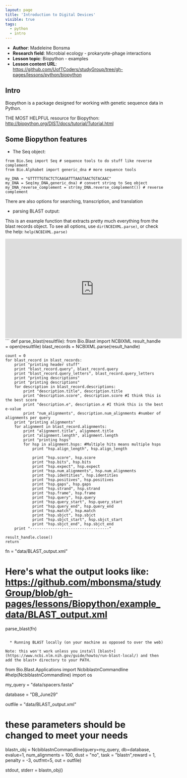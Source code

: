 ```yaml
---
layout: page
title: 'Introduction to Digital Devices'
visible: true
tags:
  - python
  - intro
---
```


 - **Author**: Madeleine Bonsma
 - **Research field**: Microbial ecology - prokaryote-phage interactions
 - **Lesson topic**: Biopython - examples
 - **Lesson content URL**: <https://github.com/UofTCoders/studyGroup/tree/gh-pages/lessons/python/biopython>

## Intro ##

Biopython is a package designed for working with genetic sequence data in Python. 

THE MOST HELPFUL resource for Biopython: http://biopython.org/DIST/docs/tutorial/Tutorial.html

## Some Biopython features ##
  
  * The Seq object:
```
from Bio.Seq import Seq # sequence tools to do stuff like reverse complement
from Bio.Alphabet import generic_dna # more sequence tools

my_DNA = "GTTTTTGTACTCTCAAGATTTAAGTAACTGTACAAC"
my_DNA = Seq(my_DNA,generic_dna) # convert string to Seq object
my_DNA_reverse_complement = str(my_DNA.reverse_complement()) # reverse complement
```

There are also options for searching, transcription, and translation

  * parsing BLAST output: 

This is an example function that extracts pretty much everything from the blast records object. To see all options, use `dir(NCBIXML.parse)`, or check the help: `help(NCBIXML.parse)`
<iframe width="560" height="315" src="https://www.youtube.com/embed/wW5k1ZezDhQ"  width="560" height="315" frameborder="0" 
allowfullscreen></iframe>
```
def parse_blast(resultfile):
    from Bio.Blast import NCBIXML
    result_handle = open(resultfile)
    blast_records = NCBIXML.parse(result_handle)

    count = 0
    for blast_record in blast_records:
        print "printing header stuff"
        print "blast_record.query", blast_record.query
        print "blast_record.query_letters", blast_record.query_letters
        print "printing descriptions"        
        print "printing descriptions"
        for description in blast_record.descriptions:
            print "description.title", description.title
            print "description.score", description.score #I think this is the best score
            print "description.e", description.e #I think this is the best e-value
            print "num_alignments", description.num_alignments #number of alignments per query
        print "printing alignments"
        for alignment in blast_record.alignments:
            print "alignment.title", alignment.title
            print "alignment.length", alignment.length
            print "printing hsps"
            for hsp in alignment.hsps: #Multiple hits means multiple hsps 
                print "hsp.align_length", hsp.align_length
        
                print "hsp.score", hsp.score
                print "hsp.bits", hsp.bits
                print "hsp.expect", hsp.expect
                print "hsp.num_alignments", hsp.num_alignments
                print "hsp.identities", hsp.identities
                print "hsp.positives", hsp.positives
                print "hsp.gaps", hsp.gaps
                print "hsp.strand", hsp.strand
                print "hsp.frame", hsp.frame
                print "hsp.query", hsp.query
                print "hsp.query_start", hsp.query_start
                print "hsp.query_end", hsp.query_end
                print "hsp.match", hsp.match
                print "hsp.sbjct", hsp.sbjct
                print "hsp.sbjct_start", hsp.sbjct_start
                print "hsp.sbjct_end", hsp.sbjct_end
        print "-----------------------------------"      

    result_handle.close()
    return

fn = "data/BLAST_output.xml"
# Here's what the output looks like: https://github.com/mbonsma/studyGroup/blob/gh-pages/lessons/Biopython/example_data/BLAST_output.xml

parse_blast(fn)
```

  * Running BLAST locally (on your machine as opposed to over the web)

Note: this won't work unless you install [blast+](https://www.ncbi.nlm.nih.gov/guide/howto/run-blast-local/) and then add the blast+ directory to your PATH.

```
from Bio.Blast.Applications import NcbiblastnCommandline
#help(NcbiblastnCommandline)
import os

my_query = "data/spacers.fasta"

database = "DB_June29"

outfile = "data/BLAST_output.xml"

# these parameters should be changed to meet your needs
blastn_obj = NcbiblastnCommandline(query=my_query, db=database, evalue=1, num_alignments = 100, dust = "no", task = "blastn",reward = 1, penalty = -3, outfmt=5, out = outfile)

stdout, stderr = blastn_obj()
```
